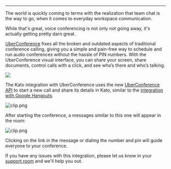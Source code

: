***

The world is quickly coming to terms with the realization that team chat is the way to go, when it comes to everyday workspace communication.

While that's great, voice conferencing is not only not going away, it's actually getting pretty darn great.

<a href="https://www.uberconference.com/">UberConference</a> fixes all the broken and outdated aspects of traditional conference calling, giving you a simple and pain-free way to schedule and run audio conferences without the hassle of PIN numbers. With the UberConference visual interface, you can share your screen, share documents, control calls with a click, and see who’s there and who’s talking.

<img src="https://in.kato.im/8d750e9a4bb3c7747b4416d0a5dfcbd3d4dd566920fcf40b9ed679419248d553/clip.jpg" />

The Kato integration with UberConference uses the new <a href="https://www.uberconference.com/developers">UberConference API</a> to start a new call and share its details in Kato, similar to the <a href="/articles/en/voice-video/google-hangouts-integration">integration with Google Hangouts</a>.

<img src="https://in.kato.im/77633d6f1c71afddbd48c28e9737b3260ab176578c48d1aa7d1d472b07907/clip.png" alt="clip.png" />

After starting the conference, a messages similar to this one will appear in the room:

<img src="https://in.kato.im/2e08ce40c5d60c8c5ceb59c59934a8e1929c06ecfbd3f61018d3f077332a1b9c/clip.png" alt="clip.png" />

Clicking on the link in the message or dialing the number and pin will guide everyone to your conference.

If you have any issues with this integration, please let us know in your <a href="https://app.kato.im/#/rooms/support">support room</a> and we'll help you out.
